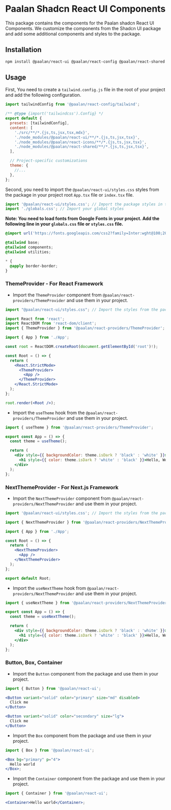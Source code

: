 # Paalan Shadcn React UI Components

This package contains the components for the Paalan shadcn React UI Components. We customize the components from the Shadcn UI package and add some additional components and styles to the package.

## Installation

```bash
npm install @paalan/react-ui @paalan/react-config @paalan/react-shared @paalan/react-icons @paalan/react-hooks @paalan/react-providers
```

## Usage

First, You need to create a `tailwind.config.js` file in the root of your project and add the following configuration.

```js
import tailwindConfig from '@paalan/react-config/tailwind';

/** @type {import('tailwindcss').Config} */
export default {
  presets: [tailwindConfig],
  content: [
    './src/**/*.{js,ts,jsx,tsx,mdx}',
    './node_modules/@paalan/react-ui/**/*.{js,ts,jsx,tsx}',
    './node_modules/@paalan/react-icons/**/*.{js,ts,jsx,tsx}',
    './node_modules/@paalan/react-shared/**/*.{js,ts,jsx,tsx}',
  ],

  // Project-specific customizations
  theme: {
    //...
  },
};
```

Second, you need to import the `@paalan/react-ui/styles.css` styles from the package in your project root `App.tsx` file or `index.tsx` file.

```jsx
import '@paalan/react-ui/styles.css'; // Import the package styles in the top of the root file and after import your local styles css file.
import './globals.css'; // Import your global styles
```

**Note: You need to load fonts from Google Fonts in your project. Add the following line in your `globals.css` file or `styles.css` file.**

```css
@import url('https://fonts.googleapis.com/css2?family=Inter:wght@100;200;300;400;500;600;700;800;900&display=swap');

@tailwind base;
@tailwind components;
@tailwind utilities;

* {
  @apply border-border;
}
```

### ThemeProvider - For React Framework

- Import the `ThemeProvider` component from `@paalan/react-providers/ThemeProvider` and use them in your project.

```jsx
import "@paalan/react-ui/styles.css"; // Import the styles from the package

import React from 'react';
import ReactDOM from 'react-dom/client';
import { ThemeProvider } from '@paalan/react-providers/ThemeProvider';

import { App } from './App';

const root = ReactDOM.createRoot(document.getElementById('root')!);

const Root = () => {
  return (
    <React.StrictMode>
      <ThemeProvider>
        <App />
      </ThemeProvider>
    </React.StrictMode>
  );
};

root.render(<Root />);
```

- Import the `useTheme` hook from the `@paalan/react-providers/ThemeProvider` and use them in your project.

```jsx
import { useTheme } from '@paalan/react-providers/ThemeProvider';

export const App = () => {
  const theme = useTheme();

  return (
    <div style={{ backgroundColor: theme.isDark ? 'black' : 'white' }}>
      <h1 style={{ color: theme.isDark ? 'white' : 'black' }}>Hello, World!</h1>
    </div>
  );
};
```

### NextThemeProvider - For Next.js Framework

- Import the `NextThemeProvider` component from `@paalan/react-providers/NextThemeProvider` and use them in your project.

```jsx
import '@paalan/react-ui/styles.css'; // Import the styles from the package

import { NextThemeProvider } from '@paalan/react-providers/NextThemeProvider';

import { App } from './App';

const Root = () => {
  return (
    <NextThemeProvider>
      <App />
    </NextThemeProvider>
  );
};

export default Root;
```

- Import the `useNextTheme` hook from `@paalan/react-providers/NextThemeProvider` and use them in your project.

```jsx
import { useNextTheme } from '@paalan/react-providers/NextThemeProvider';

export const App = () => {
  const theme = useNextTheme();

  return (
    <div style={{ backgroundColor: theme.isDark ? 'black' : 'white' }}>
      <h1 style={{ color: theme.isDark ? 'white' : 'black' }}>Hello, World!</h1>
    </div>
  );
};
```

### Button, Box, Container

- Import the `Button` component from the package and use them in your project.

```jsx
import { Button } from '@paalan/react-ui';

<Button variant="solid" color="primary" size="md" disabled>
  Click me
</Button>

<Button variant="solid" color="secondary" size="lg">
  Click me
</Button>
```

- Import the `Box` component from the package and use them in your project.

```jsx
import { Box } from '@paalan/react-ui';

<Box bg="primary" p="4">
  Hello world
</Box>;
```

- Import the `Container` component from the package and use them in your project.

```jsx
import { Container } from '@paalan/react-ui';

<Container>Hello world</Container>;
```
